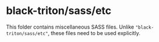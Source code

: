 # black-triton/sass/etc

This folder contains miscellaneous SASS files. Unlike `"black-triton/sass/etc"`, these files
need to be used explicitly.
